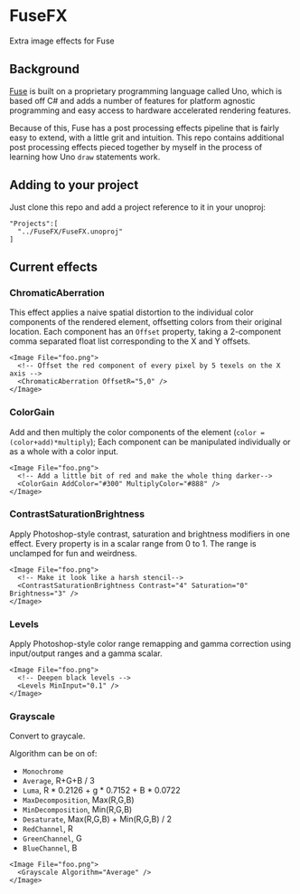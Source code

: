 # FuseFX
Extra image effects for Fuse

## Background
[Fuse](http://fusetools.com) is built on a proprietary programming language called Uno, which is based off C# and adds a number of features for platform agnostic programming and easy access to hardware accelerated rendering features.

Because of this, Fuse has a post processing effects pipeline that is fairly easy to extend, with a little grit and intuition. This repo contains additional post processing effects pieced together by myself in the process of learning how Uno `draw` statements work.

## Adding to your project
Just clone this repo and add a project reference to it in your unoproj:
```
"Projects":[
  "../FuseFX/FuseFX.unoproj"
]
```

## Current effects

### ChromaticAberration
This effect applies a naive spatial distortion to the individual color components of the rendered element, offsetting colors from their original location. Each component has an `Offset` property, taking a 2-component comma separated float list corresponding to the X and Y offsets.

```UX
<Image File="foo.png">
  <!-- Offset the red component of every pixel by 5 texels on the X axis -->
  <ChromaticAberration OffsetR="5,0" />
</Image>
```

### ColorGain
Add and then multiply the color components of the element (`color = (color+add)*multiply`);
Each component can be manipulated individually or as a whole with a color input. 

```UX
<Image File="foo.png">
  <!-- Add a little bit of red and make the whole thing darker-->
  <ColorGain AddColor="#300" MultiplyColor="#888" />
</Image>
```

### ContrastSaturationBrightness
Apply Photoshop-style contrast, saturation and brightness modifiers in one effect.
Every property is in a scalar range from 0 to 1. The range is unclamped for fun and weirdness.

```UX
<Image File="foo.png">
  <!-- Make it look like a harsh stencil-->
  <ContrastSaturationBrightness Contrast="4" Saturation="0" Brightness="3" />
</Image>
```

### Levels
Apply Photoshop-style color range remapping and gamma correction using input/output ranges and a gamma scalar.

```UX
<Image File="foo.png">
  <!-- Deepen black levels -->
  <Levels MinInput="0.1" />
</Image>
```

### Grayscale
Convert to graycale.

Algorithm can be on of:

- `Monochrome`
- `Average`, R+G+B / 3
- `Luma`, R * 0.2126 + g * 0.7152 + B * 0.0722
- `MaxDecomposition`, Max(R,G,B)
- `MinDecomposition`, Min(R,G,B)
- `Desaturate`, Max(R,G,B) + Min(R,G,B) / 2
- `RedChannel`, R
- `GreenChannel`, G
- `BlueChannel`, B

```UX
<Image File="foo.png">
  <Grayscale Algorithm="Average" />
</Image>
```
